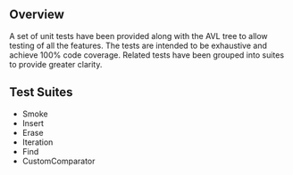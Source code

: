 ## Overview
A set of unit tests have been provided along with the AVL tree to allow testing of all the features. The tests are intended to be exhaustive and achieve 100% code coverage. Related tests have been grouped into suites to provide greater clarity.

## Test Suites
* Smoke
* Insert
* Erase
* Iteration
* Find
* CustomComparator